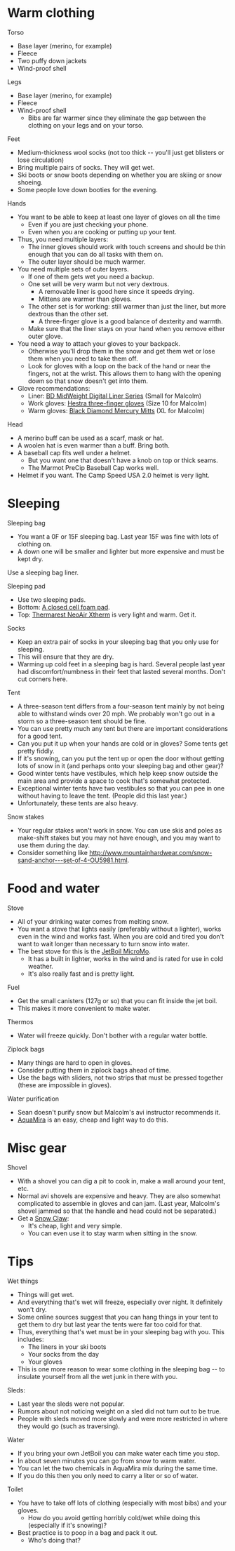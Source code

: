 # Warm clothing

Torso
- Base layer (merino, for example)
- Fleece
- Two puffy down jackets
- Wind-proof shell

Legs
- Base layer (merino, for example)
- Fleece
- Wind-proof shell
  - Bibs are far warmer since they eliminate the gap between the clothing on your legs and on your torso.

Feet
- Medium-thickness wool socks (not too thick -- you'll just get blisters or lose circulation)
- Bring multiple pairs of socks. They will get wet.
- Ski boots or snow boots depending on whether you are skiing or snow shoeing.
- Some people love down booties for the evening.

Hands
- You want to be able to keep at least one layer of gloves on all the time
  - Even if you are just checking your phone.
  - Even when you are cooking or putting up your tent.
- Thus, you need multiple layers:
  - The inner gloves should work with touch screens and should be thin enough that you can do all tasks with them on.
  - The outer layer should be much warmer.
- You need multiple sets of outer layers.
  - If one of them gets wet you need a backup.
  - One set will be very warm but not very dextrous.
    - A removable liner is good here since it speeds drying.
    - Mittens are warmer than gloves.
  - The other set is for working: still warmer than just the liner, but more dextrous than the other set.
    - A three-finger glove is a good balance of dexterity and warmth.
  - Make sure that the liner stays on your hand when you remove either outer glove.
- You need a way to attach your gloves to your backpack.
  - Otherwise you'll drop them in the snow and get them wet or lose them when you need to take them off.
  - Look for gloves with a loop on the back of the hand or near the fingers, not at the wrist. This allows them to hang with the opening down so that snow doesn't get into them.
- Glove recommendations:
  - Liner: [BD MidWeight Digital Liner Series](http://blackdiamondequipment.com/en_US/gloves/midweight-BD801068_cfg.html#start=1) (Small for Malcolm)
  - Work gloves: [Hestra three-finger gloves](https://hestragloves.com/sport/en-us/gloves/alpine-pro/31472-leather-fall-line-man-woman-three-finger/100/10/) (Size 10 for Malcolm)
  - Warm gloves: [Black Diamond Mercury Mitts](http://blackdiamondequipment.com/en_US/mens-gloves/mercury-mitts-BD801118_cfg.html) (XL for Malcolm)

Head
- A merino buff can be used as a scarf, mask or hat.
- A woolen hat is even warmer than a buff. Bring both.
- A baseball cap fits well under a helmet.
  - But you want one that doesn't have a knob on top or thick seams.
  - The Marmot PreCip Baseball Cap works well.
- Helmet if you want. The Camp Speed USA 2.0 helmet is very light.

# Sleeping

Sleeping bag
- You want a 0F or 15F sleeping bag. Last year 15F was fine with lots of clothing on.
- A down one will be smaller and lighter but more expensive and must be kept dry.

Use a sleeping bag liner.

Sleeping pad
- Use two sleeping pads.
- Bottom: [A closed cell foam pad](http://www.cascadedesigns.com/therm-a-rest/mattresses/fast-and-light/z-lite/product).
- Top: [Thermarest NeoAir Xtherm](http://www.cascadedesigns.com/therm-a-rest/mattresses/fast-and-light/neoair-xtherm-and-xtherm-max/product)  is very light and warm. Get it.

Socks
- Keep an extra pair of socks in your sleeping bag that you only use for sleeping.
- This will ensure that they are dry.
- Warming up cold feet in a sleeping bag is hard. Several people last year had discomfort/numbness in their feet that lasted several months. Don't cut corners here.

Tent
- A three-season tent differs from a four-season tent mainly by not being able to withstand winds over 20 mph. We probably won't go out in a storm so a three-season tent should be fine.
- You can use pretty much any tent but there are important considerations for a good tent.
- Can you put it up when your hands are cold or in gloves? Some tents get pretty fiddly.
- If it's snowing, can you put the tent up or open the door without getting lots of snow in it (and perhaps onto your sleeping bag and other gear)?
- Good winter tents have vestibules, which help keep snow outside the main area and provide a space to cook that's somewhat protected.
- Exceptional winter tents have two vestibules so that you can pee in one without having to leave the tent. (People did this last year.)
- Unfortunately, these tents are also heavy.

Snow stakes
- Your regular stakes won't work in snow. You can use skis and poles as make-shift stakes but you may not have enough, and you may want to use them during the day.
- Consider something like http://www.mountainhardwear.com/snow-sand-anchor---set-of-4-OU5981.html.

# Food and water

Stove
- All of your drinking water comes from melting snow.
- You want a stove that lights easily (preferably without a lighter), works even in the wind and works fast. When you are cold and tired you don't want to wait longer than necessary to turn snow into water.
- The best stove for this is the [JetBoil MicroMo](https://smile.amazon.com/gp/product/B019GPIYZC).
  - It has a built in lighter, works in the wind and is rated for use in cold weather.
  - It's also really fast and is pretty light.

Fuel
- Get the small canisters (127g or so) that you can fit inside the jet boil.
- This makes it more convenient to make water.

Thermos
- Water will freeze quickly. Don't bother with a regular water bottle.

Ziplock bags
- Many things are hard to open in gloves.
- Consider putting them in ziplock bags ahead of time.
- Use the bags with sliders, not two strips that must be pressed together (these are impossible in gloves).

Water purification
- Sean doesn't purify snow but Malcolm's avi instructor recommends it.
- [AquaMira](https://smile.amazon.com/gp/product/B000OR111G) is an easy, cheap and light way to do this.

# Misc gear

Shovel
- With a shovel you can dig a pit to cook in, make a wall around your tent, etc.
- Normal avi shovels are expensive and heavy. They are also somewhat complicated to assemble in gloves and can jam. (Last year, Malcolm's shovel jammed so that the handle and head could not be separated.)
- Get a [Snow Claw](https://smile.amazon.com/gp/product/B003IMTPYY):
  - It's cheap, light and very simple.
  - You can even use it to stay warm when sitting in the snow.

# Tips

Wet things
- Things will get wet.
- And everything that's wet will freeze, especially over night. It definitely won't dry.
- Some online sources suggest that you can hang things in your tent to get them to dry but last year the tents were far too cold for that.
- Thus, everything that's wet must be in your sleeping bag with you. This includes:
  - The liners in your ski boots
  - Your socks from the day
  - Your gloves
- This is one more reason to wear some clothing in the sleeping bag -- to insulate yourself from all the wet junk in there with you.

Sleds:
- Last year the sleds were not popular.
- Rumors about not noticing weight on a sled did not turn out to be true.
- People with sleds moved more slowly and were more restricted in where they would go (such as traversing).

Water
- If you bring your own JetBoil you can make water each time you stop.
- In about seven minutes you can go from snow to warm water.
- You can let the two chemicals in AquaMira mix during the same time.
- If you do this then you only need to carry a liter or so of water.

Toilet
- You have to take off lots of clothing (especially with most bibs) and your gloves.
  - How do you avoid getting horribly cold/wet while doing this (especially if it's snowing)?
- Best practice is to poop in a bag and pack it out.
  - Who's doing that?
